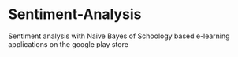 # Sentiment-Analysis
Sentiment analysis with Naive Bayes of Schoology based e-learning applications on the google play store
